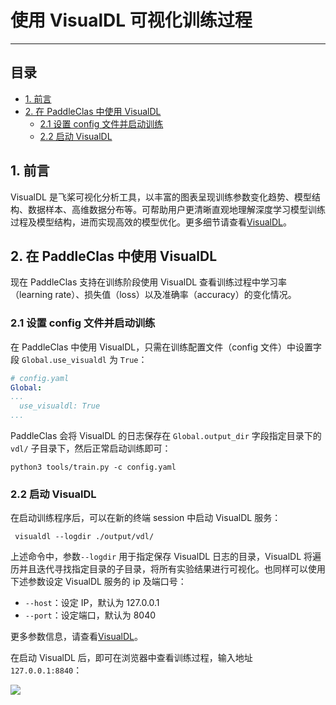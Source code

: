 # 使用 VisualDL 可视化训练过程
--------
## 目录
* [1. 前言](#1)
* [2. 在 PaddleClas 中使用 VisualDL](#2)
	* [2.1 设置 config 文件并启动训练](#2.1)
	* [2.2 启动 VisualDL](#2.2)

<a name='1'></a>

## 1. 前言
VisualDL 是飞桨可视化分析工具，以丰富的图表呈现训练参数变化趋势、模型结构、数据样本、高维数据分布等。可帮助用户更清晰直观地理解深度学习模型训练过程及模型结构，进而实现高效的模型优化。更多细节请查看[VisualDL](https://github.com/PaddlePaddle/VisualDL/)。

<a name='2'></a>

## 2. 在 PaddleClas 中使用 VisualDL
现在 PaddleClas 支持在训练阶段使用 VisualDL 查看训练过程中学习率（learning rate）、损失值（loss）以及准确率（accuracy）的变化情况。

<a name='2.1'></a>

### 2.1 设置 config 文件并启动训练
在 PaddleClas 中使用 VisualDL，只需在训练配置文件（config 文件）中设置字段 `Global.use_visualdl` 为 `True`：

```yaml
# config.yaml
Global:
...
  use_visualdl: True
...
```

PaddleClas 会将 VisualDL 的日志保存在 `Global.output_dir` 字段指定目录下的 `vdl/` 子目录下，然后正常启动训练即可：

```shell
python3 tools/train.py -c config.yaml
```
<a name='2.2'></a>

### 2.2 启动 VisualDL
在启动训练程序后，可以在新的终端 session 中启动 VisualDL 服务：

```shell
 visualdl --logdir ./output/vdl/
 ```

上述命令中，参数`--logdir` 用于指定保存 VisualDL 日志的目录，VisualDL 将遍历并且迭代寻找指定目录的子目录，将所有实验结果进行可视化。也同样可以使用下述参数设定 VisualDL 服务的 ip 及端口号：
* `--host`：设定 IP，默认为 127.0.0.1
* `--port`：设定端口，默认为 8040

更多参数信息，请查看[VisualDL](https://github.com/PaddlePaddle/VisualDL/blob/develop/README_CN.md#2-%E5%90%AF%E5%8A%A8%E9%9D%A2%E6%9D%BF)。

在启动 VisualDL 后，即可在浏览器中查看训练过程，输入地址 `127.0.0.1:8840`：

![](../../images/VisualDL/train_loss.png)
